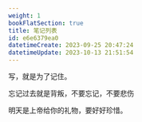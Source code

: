 ```yaml
---
weight: 1
bookFlatSection: true
title: 笔记列表
id: e6e6379ea0
datetimeCreate: 2023-09-25 20:47:24
datetimeUpdate: 2023-10-13 21:51:54
---
```

写，就是为了记住。

忘记过去就是背叛，不要忘记，不要悲伤

明天是上帝给你的礼物，要好好珍惜。




